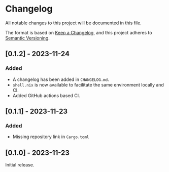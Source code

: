 # Changelog

All notable changes to this project will be documented in this file.

The format is based on [Keep a Changelog](https://keepachangelog.com/en/1.0.0/),
and this project adheres to [Semantic Versioning](https://semver.org/spec/v2.0.0.html).

## [0.1.2] - 2023-11-24

### Added

* A changelog has been added in `CHANGELOG.md`.
* `shell.nix` is now available to facilitate the same environment locally and CI.
* Added GitHub actions based CI.

## [0.1.1] - 2023-11-23

### Added

* Missing repository link in `Cargo.toml`

## [0.1.0] - 2023-11-23

Initial release.
